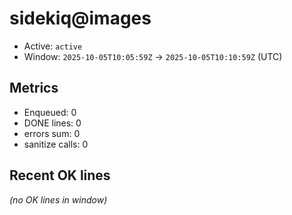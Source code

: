 # sidekiq@images

- Active: `active`
- Window: `2025-10-05T10:05:59Z` → `2025-10-05T10:10:59Z` (UTC)

## Metrics
- Enqueued: 0
- DONE lines: 0
- errors sum: 0
- sanitize calls: 0

## Recent OK lines
_(no OK lines in window)_
